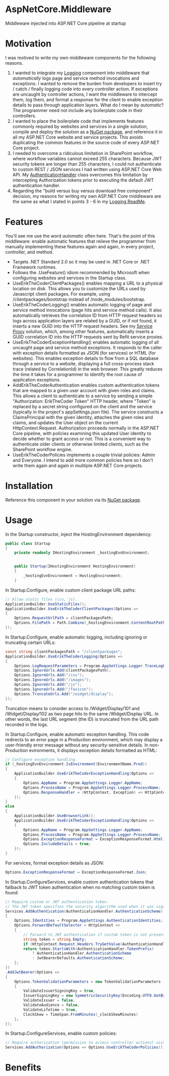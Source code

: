 # AspNetCore.Middleware
Middleware injected into ASP.NET Core pipeline at startup

# Motivation #

I was motived to write my own middleware components for the following reasons.

1. I wanted to integrate my [Logging](https://github.com/ekmadsen/Logging) component into middleware that *automatically* logs page and service method invocations and exceptions.  I wanted to remove the burden from developers to insert try / catch / finally logging code into every controller action.  If exceptions are uncaught by controller actions, I want the middleware to intercept them, log them, and format a response for the client to enable exception details to pass through application layers.  What do I mean by *automatic*? The programmer need not include any boilerplate code in their controllers.
2. I wanted to place the boilerplate code that implements features commonly required by websites and services in a single solution, compile and deploy the solution as a [NuGet package](https://www.nuget.org/packages/ErikTheCoder.AspNetCore.Middleware/), and reference it in all my ASP.NET Core website and service projects.  This avoids duplicating the common features in the source code of every ASP.NET Core project.
3. I needed to overcome a ridiculous limitation in SharePoint workflow, where workflow variables cannot exceed 255 characters.  Because JWT security tokens are longer than 255 characters, I could not authenticate to custom REST / JSON services I had written using ASP.NET Core Web API.  My [AuthenticationHandler](https://github.com/ekmadsen/AspNetCore.Middleware/blob/master/AspNetCore.Middleware/AuthenticationHandler.cs) class overcomes this limitation by intercepting Authorization tokens prior to executing the default JWT authentication handler.
4. Regarding the "build versus buy versus download free component" decision, my reasons for writing my own ASP.NET Core middleware are the same as what I stated in points 3 - 6 in my [Logging ReadMe](https://github.com/ekmadsen/Logging/blob/master/README.md#motivation).

# Features #

You'll see me use the word *automatic* often here.  That's the point of this middleware: enable automatic features that relieve the programmer from manually implementing these features again and again, in every project, controller, and method.

* Targets .NET Standard 2.0 so it may be used in .NET Core or .NET Framework runtimes.
* Follows the .UseFeature() idiom recommended by Microsoft when configuring websites and services in the Startup class.
* UseErikTheCoderClientPackages() enables mapping a URL to a physical location on disk.  This allows you to customize the URLs used by Javascript client packages.  For example, using /clientpackages/bootstrap instead of /node_modules/bootstrap.
* UseErikTheCoderLogging() enables automatic logging of page and service method invocations (page hits and service method calls).  It also automatically retrieves the correlation ID from HTTP request headers so logs across application layers are related by a GUID, or if not found, it inserts a new GUID into the HTTP request headers.  See my [Service Proxy](https://github.com/ekmadsen/ServiceProxy) solution, which, among other features, automatically inserts a GUID correlation ID into the HTTP requests sent by Refit service proxies.
* UseErikTheCoderExceptionHandling() enables automatic logging of all uncaught page and service method exceptions.  It responds to the caller with exception details formatted as JSON (for services) or HTML (for websites). This enables exception details to flow from a SQL database through a service to a website, displaying a full cross-process stack trace (related by CorrelationId) in the web browser. This greatly reduces the time it takes for a programmer to identify the root cause of application exceptions.
* AddErikTheCoderAuthentication enables custom authentication tokens that are mapped to a given user account with given roles and claims.  This allows a client to authenticate to a service by sending a simple "Authorization: ErikTheCoder Token" HTTP header, where "Token" is replaced by a secret string configured on the client and the service (typically in the project's appSettings.json file). The service constructs a ClaimsPrincipal with the given identity, attaches the given roles and claims, and updates the User object on the current HttpContext.Request.  Authorization proceeds normally in the ASP.NET Core pipeline, with policies examining this updated User identity to decide whether to grant access or not.  This is a convenient way to authenticate older clients or otherwise limited clients, such as the SharePoint workflow engine.
* UseErikTheCoderPolicies implements a couple trivial policies: Admin and Everyone.  I intend to add more common policies here so I don't write them again and again in mulitiple ASP.NET Core projects.


# Installation #

Reference this component in your solution via its [NuGet package](https://www.nuget.org/packages/ErikTheCoder.AspNetCore.Middleware/).

# Usage #

In the Startup constructor, inject the HostingEnvironment dependency:

```C#
public class Startup
{
    private readonly IHostingEnvironment _hostingEvnEnvironment;


    public Startup(IHostingEnvironment HostingEnvironment)
    {
        _hostingEvnEnvironment = HostingEnvironment;
    }
```

In Startup.Configure, enable custom client package URL paths:

```C#
// Allow static files (css, js).
ApplicationBuilder.UseStaticFiles();
ApplicationBuilder.UseErikTheCoderClientPackages(Options =>
{
    Options.RequestUrlPath = clientPackagesPath;
    Options.FilePath = Path.Combine(_hostingEnvironment.ContentRootPath, "node_modules");
});
```

In Startup.Configure, enable automatic logging, including ignoring or truncating certain URLs:

```C#
const string clientPackagesPath = "/clientpackages";
ApplicationBuilder.UseErikTheCoderLogging(Options =>
{
    Options.LogRequestParameters = Program.AppSettings.Logger.TraceLogLevel == LogLevel.Debug;
    Options.IgnoreUrls.Add(clientPackagesPath);
    Options.IgnoreUrls.Add("/css");
    Options.IgnoreUrls.Add("/images");
    Options.IgnoreUrls.Add("/js");
    Options.IgnoreUrls.Add("/favicon");
    Options.TruncateUrls.Add("/widget/display");
});
```

Truncation means to consider access to /Widget/Display/101 and /Widget/Display/102 as two page hits to the same /Widget/Display URL.  In other words, the last URL segment (the ID) is truncated from the URL path recorded in the logs.

In Startup.Configure, enable automatic exception handling.  This code redirects to an error page in a Production environment, which may display a user-friendly error message without any security-sensitive details.  In non-Production evironments, it displays exception details formatted as HTML:

```C#
// Configure exception handling.
if (_hostingEvnEnvironment.IsEnvironment(EnvironmentName.Prod))
{
    ApplicationBuilder.UseErikTheCoderExceptionHandling(Options =>
    {
        Options.AppName = Program.AppSettings.Logger.AppName;
        Options.ProcessName = Program.AppSettings.Logger.ProcessName;
        Options.ResponseHandler = (HttpContext, Exception) => HttpContext.Response.Redirect($"/error/display/{Exception.CorrelationId}");
    });
}
else
{
    ApplicationBuilder.UseBrowserLink();
    ApplicationBuilder.UseErikTheCoderExceptionHandling(Options =>
    {
        Options.AppName = Program.AppSettings.Logger.AppName;
        Options.ProcessName = Program.AppSettings.Logger.ProcessName;
        Options.ExceptionResponseFormat = ExceptionResponseFormat.Html;
        Options.IncludeDetails = true;
    });
}
```

For services, format exception details as JSON:

```C#
Options.ExceptionResponseFormat = ExceptionResponseFormat.Json;
```

In Startup.ConfigureServices, enable custom authentication tokens that fallback to JWT token authentication when no matching custom token is found:

```C#
// Require custom or JWT authentication token.
// The JWT token specifies the security algorithm used when it was signed (by Identity service).
Services.AddAuthentication(AuthenticationHandler.AuthenticationScheme).AddErikTheCoderAuthentication(Options =>
{
    Options.Identities = Program.AppSettings.AuthenticationIdentities;
    Options.ForwardDefaultSelector = HttpContext =>
    {
        // Forward to JWT authentication if custom token is not present.
        string token = string.Empty;
        if (HttpContext.Request.Headers.TryGetValue(AuthenticationHandler.HttpHeaderName, out StringValues authorizationValues)) token = authorizationValues.ToString();
        return token.StartsWith(AuthenticationHandler.TokenPrefix)
            ? AuthenticationHandler.AuthenticationScheme
            : JwtBearerDefaults.AuthenticationScheme;
    };
})
.AddJwtBearer(Options =>
{
    Options.TokenValidationParameters = new TokenValidationParameters
    {
        ValidateIssuerSigningKey = true,
        IssuerSigningKey = new SymmetricSecurityKey(Encoding.UTF8.GetBytes(Program.AppSettings.CredentialSecret)),
        ValidateIssuer = false,
        ValidateAudience = false,
        ValidateLifetime = true,
        ClockSkew = TimeSpan.FromMinutes(_clockSkewMinutes)
    };
});
```

In Startup.ConfigureServices, enable custom policies:

```C#
// Require authorization (permission to access controller actions) using custom claims.
Services.AddAuthorization(Options => Options.UseErikTheCoderPolicies());
```

# Benefits #

